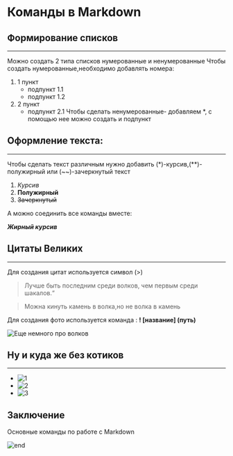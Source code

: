 # Команды в Markdown

## Формирование списков
***
Можно создать 2 типа списков нумерованные и ненумерованные
Чтобы создать нумерованные,необходимо добавлять номера:
1. 1 пункт
   * подпункт 1.1
   * подпункт 1.2
2. 2 пункт
   * подпункт 2.1
Чтобы сделать ненумерованные- добавляем *, с помощью нее можно создать и подпункт
## Оформление текста:
***
Чтобы сделать текст различным нужно добавить (*)-курсив,(**)-полужирный или (~~)-зачеркнутый текст 


1. *Курсив*
2. **Полужирный**
3. ~~Зачеркнутый~~

А можно соединить все команды вместе:

***Жирный курсив***

## Цитаты Великих
***
Для создания цитат используется символ (>)

>Лучше быть последним среди волков, чем первым среди шакалов.“

>Можна кинуть камень в волка,но не волка в камень


Для создания фото используется команда :
**! [название] (путь)**

![Еще немного про волков](https://memepedia.ru/wp-content/uploads/2019/04/memy-pro-volkov-2.jpg)

## Ну и куда же без котиков
***
* ![1](https://sun1-19.userapi.com/impg/Wo6Ip_ru8Iy10PsTI82tW2lPGlb35UYRPbgV6w/Q0RNKzEBAg4.jpg?size=891x899&quality=96&sign=c1d6ec4bdd730d7427fbf2b890a0b81d&type=album.jpg)
* ![2](https://sun1-93.userapi.com/impg/uMr9VReOewTkf8z5F9qw7GvDgrKsntk3LGUQQA/sVnOF6j6NY8.jpg?size=1081x1103&quality=95&sign=b2431c032796e0470cbcb3598016c45c&type=album)
* ![3](https://sun1-15.userapi.com/impg/2m6kVHX8x6w1h-v1RYctfUPatSyQjMT0gugZCw/mO8z-kpvlj4.jpg?size=1080x1350&quality=96&sign=4db5e7121959e26cb324169fd73c9fe5&type=albumgit)

## Заключение

Основные команды по работе с Markdown

![end](https://www.meme-arsenal.com/memes/3c6198808b324356b79294da2eed4ab9.jpg)